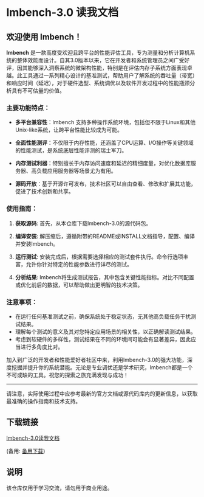 # lmbench-3.0 读我文档

## 欢迎使用 lmbench！

**lmbench** 是一款高度受欢迎且跨平台的性能评估工具，专为测量和分析计算机系统的整体效能而设计。自其3.0版本以来，它在开发者和系统管理员之间广受好评，因其能够深入洞察系统的微架构性能，特别是在评估内存子系统方面表现卓越。此工具通过一系列精心设计的基准测试，帮助用户了解系统的吞吐量（带宽）和响应时间（延迟），对于硬件选型、系统调优以及软件开发过程中的性能瓶颈分析具有不可估量的价值。

### 主要功能特点：

- **多平台兼容性**：lmbench 支持多种操作系统环境，包括但不限于Linux和其他Unix-like系统，让跨平台性能比较成为可能。
  
- **全面性能测评**：不仅限于内存性能，还涵盖了CPU运算、I/O操作等关键领域的性能测试，是系统底层性能评测的瑞士军刀。
  
- **内存测试利器**：特别擅长于内存访问速度和延迟的精细度量，对优化数据库服务器、高负载应用服务器等场景尤为有用。
  
- **源码开放**：基于开源许可发布，技术社区可以自由查看、修改和扩展其功能，促进了技术创新和共享。

### 使用指南：

1. **获取源码**: 首先，从本仓库下载lmbench-3.0的源代码包。
   
2. **编译安装**: 解压缩后，遵循附带的README或INSTALL文档指导，配置、编译并安装lmbench。
   
3. **运行测试**: 安装完成后，根据需要选择相应的测试套件执行。命令行选项丰富，允许你针对特定的性能参数进行详尽的测试。

4. **分析结果**: lmbench将生成测试报告，其中包含关键性能指标。对比不同配置或优化前后的数据，可以帮助做出更明智的技术决策。

### 注意事项：

- 在运行任何基准测试之前，确保系统处于稳定状态，无其他高负载任务干扰测试结果。
- 理解每个测试的意义及其对您特定应用场景的相关性，以正确解读测试结果。
- 考虑到软硬件的多样性，测试结果在不同的环境间可能会有显著差异，因此应当进行多角度比对。

加入到广泛的开发者和性能爱好者社区中来，利用lmbench-3.0的强大功能，深度挖掘并提升你的系统潜能。无论是专业调优还是学术研究，lmbench都是一个不可或缺的工具。祝您的探索之旅充满发现与成功！

---

请注意，实际使用过程中应参考最新的官方文档或源代码库内的更新信息，以获取最准确的操作指南和技术支持。

## 下载链接
[lmbench-3.0读我文档](https://pan.quark.cn/s/73c4e2dd2b4f) 

(备用: [备用下载](https://pan.baidu.com/s/1N1_UvBtaR3fRGOF5uSOlEw?pwd=1234))

## 说明

该仓库仅用于学习交流，请勿用于商业用途。

